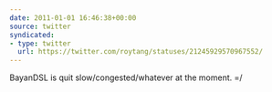 ```yaml
---
date: 2011-01-01 16:46:38+00:00
source: twitter
syndicated:
- type: twitter
  url: https://twitter.com/roytang/statuses/21245929570967552/
---
```


BayanDSL is quit slow/congested/whatever at the moment. =/